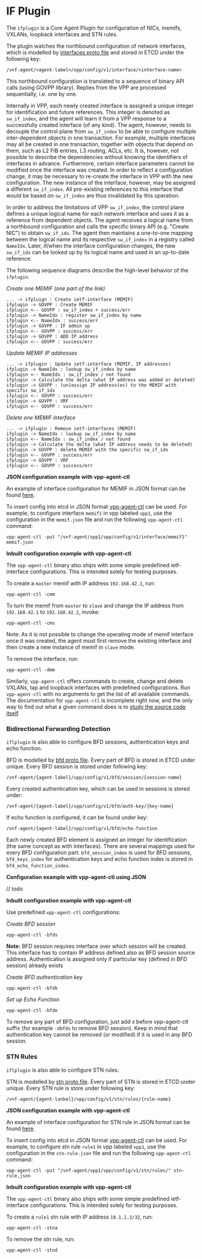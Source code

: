 # IF Plugin

The `ifplugin` is a Core Agent Plugin for configuration of NICs, memifs,
VXLANs, loopback interfaces and STN rules.

The plugin watches the northbound configuration of network interfaces,
which is modelled by [interfaces proto file](model/interfaces/interfaces.proto)
and stored in ETCD under the following key:

```
/vnf-agent/<agent-label>/vpp/config/v1/interface/<interface-name>
```

This northbound configuration is translated to a sequence of binary
API calls (using GOVPP library). Replies from the VPP are processed
sequentially, i.e. one by one.

Internally in VPP, each newly created interface is assigned a unique
integer for identification and future references. This integer is
denoted as `sw_if_index`, and the agent will learn it from a VPP
response to a successfully created interface (of any kind). The
agent, however, needs to decouple the control plane from `sw_if_index`
to be able to configure multiple inter-dependent objects in one
transaction. For example, multiple interfaces may all be created
in one transaction, together with objects that depend on them, such
as L2 FIB entries, L3 routing, ACLs, etc. It is, however, not possible
to describe the dependencies without knowing the identifiers of
interfaces in advance. Furthermore, certain interface parameters
cannot be modified once the interface was created. In order to reflect
a configuration change,  it may be necessary to re-create the interface
in VPP with the new configuration. The new instance of the interface,
however, may be assigned a different `sw_if_index`. All pre-existing
references to this interface that would be based on `sw_if_index` are
thus invalidated by this operation.

In order to address the limitations of VPP `sw_if_index`, the control
plane defines a unique logical name for each network interface and
uses it as a reference from dependent objects. The agent receives a
logical name from a northbound configuration and calls the specific
binary API (e.g. "Create NIC") to obtain `sw_if_idx`. The agent then
maintains a one-to-one mapping between the logical name and its
respective `sw_if_index` in a registry called `NameIdx`. Later,
if/when the interface configuration changes, the new `sw_if_idx`
can be looked up by its logical name and used in an up-to-date
reference.

The following sequence diagrams describe the high-level behavior
of the `ifplugin`.

*Create one MEMIF (one part of the link)*
```
... -> ifpluign : Create ietf-interface (MEMIF)
ifplugin -> GOVPP : Create MEMIF
ifplugin <-- GOVPP : sw_if_index + success/err
ifplugin -> NameIdx : register sw_if_index by name
ifplugin <-- NameIdx : success/err
ifplugin -> GOVPP : IF admin up
ifplugin <-- GOVPP : success/err
ifplugin -> GOVPP : ADD IP address
ifplugin <-- GOVPP : success/err
```

*Update MEMIF IP addresses*
```
... -> ifplugin : Update ietf-interface (MEMIF, IP addresses)
ifplugin -> NameIdx : lookup sw_if_index by name
ifplugin <-- NameIdx : sw_if_index / not found
ifplugin -> Calculate the delta (what IP address was added or deleted)
ifplugin -> GOVPP : (un)assign IP address(es) to the MEMIF with specific sw_if_idx
ifplugin <-- GOVPP : success/err
ifplugin -> GOVPP : VRF
ifplugin <-- GOVPP : success/err
```

*Delete one MEMIF interface*
```
... -> ifplugin : Remove ietf-interfaces (MEMIF)
ifplugin -> NameIdx : lookup sw_if_index by name
ifplugin <-- NameIdx : sw_if_index / not found
ifplugin -> Calculate the delta (what IP address needs to be deleted)
ifplugin -> GOVPP : delete MEMIF with the specific sw_if_idx
ifplugin <-- GOVPP : success/err
ifplugin -> GOVPP : VRF
ifplugin <-- GOVPP : success/err
```

**JSON configuration example with vpp-agent-ctl**

An example of interface configuration for MEMIF in JSON format can
be found [here](../../../cmd/vpp-agent-ctl/json/memif.json).

To insert config into etcd in JSON format [vpp-agent-ctl](../../../cmd/vpp-agent-ctl/main.go)
can be used. For example, to configure interface `memif1` in vpp
labeled `vpp1`, use the configuration in the `memif.json` file and
run the following `vpp-agent-ctl` command:
```
vpp-agent-ctl -put "/vnf-agent/vpp1/vpp/config/v1/interface/memif1" memif.json
```

**Inbuilt configuration example with vpp-agent-ctl**

The `vpp-agent-ctl` binary also ships with some simple predefined
ietf-interface configurations. This is intended solely for testing
purposes.

To create a `master` memif with IP address `192.168.42.1`, run:
```
vpp-agent-ctl -cmm
```

To turn the memif from `master` to `slave` and change the IP address
from `192.168.42.1` to `192.168.42.2`, invoke:
```
vpp-agent-ctl -cms
```

Note: As it is not possible to change the operating mode of memif
interface once it was created, the agent must first remove the
existing interface and then create a new instance of memif in
`slave` mode.

To remove the interface, run:
```
vpp-agent-ctl -dmm
```

Similarly, `vpp-agent-ctl` offers commands to create, change and delete
VXLANs, tap and loopback interfaces with predefined configurations.
Run `vpp-agent-ctl` with no arguments to get the list of all available
commands. The documentation for `vpp-agent-ctl` is incomplete right now,
and the only way to find out what a given command does is to
[study the source code itself](../../../cmd/vpp-agent-ctl/main.go).

### Bidirectional Forwarding Detection

`iflplugin` is also able to configure BFD sessions, authentication keys
and echo function.

BFD is modelled by [bfd proto file](model/bfd/bfd.proto). Every part of BFD
is stored in ETCD under unique. Every BFD session is stored under following
key:

```
/vnf-agent/{agent-label}/vpp/config/v1/bfd/session/{session-name}
```

Every created authentication key, which can be used in sessions is stored under:

```
/vnf-agent/{agent-label}/vpp/config/v1/bfd/auth-key/{key-name}
```

If echo function is configured, it can be found under key:

```
/vnf-agent/{agent-label}/vpp/config/v1/bfd/echo-function
```

Each newly created BFD element is assigned an integer for identification (the same
concept as with interfaces). There are several mappings used for every BFD configuration
part. `bfd_session_index` is used for BFD sessions, `bfd_keys_index` for authentication
keys and echo function index is stored in `bfd_echo_function_index`.

**Configuration example with vpp-agent-ctl using JSON**

// todo

**Inbuilt configuration example with vpp-agent-ctl**

Use predefined `vpp-agent-ctl` configurations:

*Create BFD session*
```
vpp-agent-ctl -bfds
```

**Note:** BFD session requires interface over which session will be created. This interface
has to contain IP address defined also as BFD session source address. Authentication is assigned 
only if particular key (defined in BFD session) already exists
 
*Create BFD authentication key*
```
vpp-agent-ctl -bfdk
```

*Set up Echo Function*
```
vpp-agent-ctl -bfde
```
 
To remove any part of BFD configuration, just add `d` before vpp-agent-ctl suffix (for example
`-dbfds` to remove BFD session). Keep in mind that authentication key cannot be removed (or modified)
if it is used in any BFD session.

### STN Rules

`iflplugin` is also able to configure STN rules.

STN is modelled by [stn proto file](model/stn/stn.proto). Every part of STN
is stored in ETCD under unique. Every STN rule is store under following key:
```
/vnf-agent/{agent-lanbel}/vpp/config/v1/stn/rules/{rule-name}
```

**JSON configuration example with vpp-agent-ctl**

An example of interface configuration for STN rule in JSON format can
be found [here](../../../cmd/vpp-agent-ctl/json/stn-rule.json).

To insert config into etcd in JSON format [vpp-agent-ctl](../../../cmd/vpp-agent-ctl/main.go)
can be used. For example, to configure stn rule `rule1` in vpp
labeled `vpp1`, use the configuration in the `stn-rule.json` file and
run the following `vpp-agent-ctl` command:
```
vpp-agent-ctl -put "/vnf-agent/vpp1/vpp/config/v1/stn/rules/" stn-rule.json
```

**Inbuilt configuration example with vpp-agent-ctl**

The `vpp-agent-ctl` binary also ships with some simple predefined
ietf-interface configurations. This is intended solely for testing
purposes.

To create a `rule1` stn rule with IP address `10.1.1.3/32`, run:
```
vpp-agent-ctl -stna
```

To remove the stn rule, run:
```
vpp-agent-ctl -stnd
```